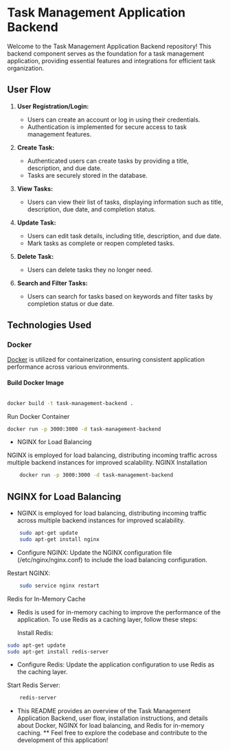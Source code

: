 # Task Management Application Backend

Welcome to the Task Management Application Backend repository! This backend component serves as the foundation for a task management application, providing essential features and integrations for efficient task organization.

## User Flow

1. **User Registration/Login:**
   - Users can create an account or log in using their credentials.
   - Authentication is implemented for secure access to task management features.

2. **Create Task:**
   - Authenticated users can create tasks by providing a title, description, and due date.
   - Tasks are securely stored in the database.

3. **View Tasks:**
   - Users can view their list of tasks, displaying information such as title, description, due date, and completion status.

4. **Update Task:**
   - Users can edit task details, including title, description, and due date.
   - Mark tasks as complete or reopen completed tasks.

5. **Delete Task:**
   - Users can delete tasks they no longer need.

6. **Search and Filter Tasks:**
   - Users can search for tasks based on keywords and filter tasks by completion status or due date.

## Technologies Used

### Docker

[Docker](https://www.docker.com/) is utilized for containerization, ensuring consistent application performance across various environments.

#### Build Docker Image


```bash

docker build -t task-management-backend .

```

Run Docker Container

```bash
docker run -p 3000:3000 -d task-management-backend

```

- NGINX for Load Balancing

NGINX is employed for load balancing, distributing incoming traffic across multiple backend instances for improved scalability.
NGINX Installation

```bash
    docker run -p 3000:3000 -d task-management-backend
```

## NGINX for Load Balancing

- NGINX is employed for load balancing, distributing incoming traffic across multiple backend instances for improved scalability.

```bash
    sudo apt-get update
    sudo apt-get install nginx
```
- Configure NGINX:
Update the NGINX configuration file (/etc/nginx/nginx.conf) to include the load balancing configuration.

Restart NGINX:

```bash
    sudo service nginx restart
```
Redis for In-Memory Cache

- Redis is used for in-memory caching to improve the performance of the application. To use Redis as a caching layer, follow these steps:

    Install Redis:
 
```` bash
sudo apt-get update
sudo apt-get install redis-server
````



* Configure Redis:
Update the application configuration to use Redis as the caching layer.

Start Redis Server:

```bash
    redis-server
````



- This README provides an overview of the Task Management Application Backend, user flow, installation instructions, and details about Docker, NGINX for load balancing, and Redis for in-memory caching. 
** Feel free to explore the codebase and contribute to the development of this application!


